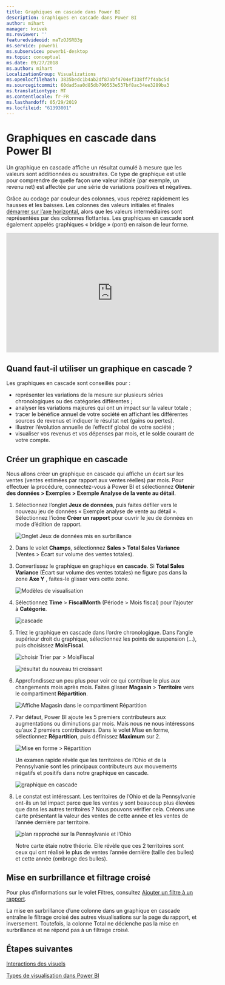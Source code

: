 ```yaml
---
title: Graphiques en cascade dans Power BI
description: Graphiques en cascade dans Power BI
author: mihart
manager: kvivek
ms.reviewer: ''
featuredvideoid: maTzOJSRB3g
ms.service: powerbi
ms.subservice: powerbi-desktop
ms.topic: conceptual
ms.date: 09/27/2018
ms.author: mihart
LocalizationGroup: Visualizations
ms.openlocfilehash: 3835bedc1b4ab2df87abf4704ef338ff7f4abc5d
ms.sourcegitcommit: 60dad5aa0d85db790553e537bf8ac34ee3289ba3
ms.translationtype: MT
ms.contentlocale: fr-FR
ms.lasthandoff: 05/29/2019
ms.locfileid: "61393001"
---
```

# <a name="waterfall-charts-in-power-bi"></a>Graphiques en cascade dans Power BI
Un graphique en cascade affiche un résultat cumulé à mesure que les valeurs sont additionnées ou soustraites. Ce type de graphique est utile pour comprendre de quelle façon une valeur initiale (par exemple, un revenu net) est affectée par une série de variations positives et négatives.

Grâce au codage par couleur des colonnes, vous repérez rapidement les hausses et les baisses. Les colonnes des valeurs initiales et finales [démarrer sur l’axe horizontal](https://support.office.com/article/Create-a-waterfall-chart-in-Office-2016-for-Windows-8de1ece4-ff21-4d37-acd7-546f5527f185#BKMK_Float "démarrent généralement sur l’axe horizontal"), alors que les valeurs intermédiaires sont représentées par des colonnes flottantes. Les graphiques en cascade sont également appelés graphiques « bridge » (pont) en raison de leur forme.

<iframe width="560" height="315" src="https://www.youtube.com/embed/qKRZPBnaUXM" frameborder="0" allow="autoplay; encrypted-media" allowfullscreen></iframe>

## <a name="when-to-use-a-waterfall-chart"></a>Quand faut-il utiliser un graphique en cascade ?
Les graphiques en cascade sont conseillés pour :

* représenter les variations de la mesure sur plusieurs séries chronologiques ou des catégories différentes ;
* analyser les variations majeures qui ont un impact sur la valeur totale ;
* tracer le bénéfice annuel de votre société en affichant les différentes sources de revenus et indiquer le résultat net (gains ou pertes).
* illustrer l’évolution annuelle de l’effectif global de votre société ;
* visualiser vos revenus et vos dépenses par mois, et le solde courant de votre compte. 

## <a name="create-a-waterfall-chart"></a>Créer un graphique en cascade
Nous allons créer un graphique en cascade qui affiche un écart sur les ventes (ventes estimées par rapport aux ventes réelles) par mois. Pour effectuer la procédure, connectez-vous à Power BI et sélectionnez **Obtenir des données \> Exemples \> Exemple Analyse de la vente au détail**. 

1. Sélectionnez l’onglet **Jeux de données**, puis faites défiler vers le nouveau jeu de données « Exemple analyse de vente au détail ».  Sélectionnez l’icône **Créer un rapport** pour ouvrir le jeu de données en mode d’édition de rapport. 
   
    ![Onglet Jeux de données mis en surbrillance](media/power-bi-visualization-waterfall-charts/power-bi-waterfall-report.png)
2. Dans le volet **Champs**, sélectionnez **Sales \> Total Sales Variance** (Ventes > Écart sur volume des ventes totales). 
3. Convertissez le graphique en graphique **en cascade**. Si **Total Sales Variance** (Écart sur volume des ventes totales) ne figure pas dans la zone **Axe Y** , faites-le glisser vers cette zone.
   
    ![Modèles de visualisation](media/power-bi-visualization-waterfall-charts/convertwaterfall.png)
4. Sélectionnez **Time** \> **FiscalMonth** (Période > Mois fiscal) pour l’ajouter à **Catégorie**. 
   
    ![cascade](media/power-bi-visualization-waterfall-charts/power-bi-waterfall.png)
5. Triez le graphique en cascade dans l’ordre chronologique. Dans l’angle supérieur droit du graphique, sélectionnez les points de suspension (...), puis choisissez **MoisFiscal**.
   
    ![choisir Trier par > MoisFiscal](media/power-bi-visualization-waterfall-charts/power-bi-sort-by.png)
   
    ![résultat du nouveau tri croissant](media/power-bi-visualization-waterfall-charts/power-bi-waterfall-sorted.png)
6. Approfondissez un peu plus pour voir ce qui contribue le plus aux changements mois après mois. Faites glisser **Magasin** > **Territoire** vers le compartiment **Répartition**.
   
    ![Affiche Magasin dans le compartiment Répartition](media/power-bi-visualization-waterfall-charts/power-bi-waterfall-breakdown.png)
7. Par défaut, Power BI ajoute les 5 premiers contributeurs aux augmentations ou diminutions par mois. Mais nous ne nous intéressons qu’aux 2 premiers contributeurs.  Dans le volet Mise en forme, sélectionnez **Répartition**, puis définissez **Maximum** sur 2.
   
    ![Mise en forme > Répartition](media/power-bi-visualization-waterfall-charts/power-bi-waterfall-breakdown-maximum.png)
   
    Un examen rapide révèle que les territoires de l’Ohio et de la Pennsylvanie sont les principaux contributeurs aux mouvements négatifs et positifs dans notre graphique en cascade. 
   
    ![graphique en cascade](media/power-bi-visualization-waterfall-charts/power-bi-waterfall-axis.png)
8. Le constat est intéressant. Les territoires de l’Ohio et de la Pennsylvanie ont-ils un tel impact parce que les ventes y sont beaucoup plus élevées que dans les autres territoires ?  Nous pouvons vérifier cela. Créons une carte présentant la valeur des ventes de cette année et les ventes de l’année dernière par territoire.  
   
    ![plan rapproché sur la Pennsylvanie et l’Ohio](media/power-bi-visualization-waterfall-charts/power-bi-map.png)
   
    Notre carte étaie notre théorie.  Elle révèle que ces 2 territoires sont ceux qui ont réalisé le plus de ventes l’année dernière (taille des bulles) et cette année (ombrage des bulles).

## <a name="highlighting-and-cross-filtering"></a>Mise en surbrillance et filtrage croisé
Pour plus d’informations sur le volet Filtres, consultez [Ajouter un filtre à un rapport](../power-bi-report-add-filter.md).

La mise en surbrillance d’une colonne dans un graphique en cascade entraîne le filtrage croisé des autres visualisations sur la page du rapport, et inversement. Toutefois, la colonne Total ne déclenche pas la mise en surbrillance et ne répond pas à un filtrage croisé.

## <a name="next-steps"></a>Étapes suivantes

[Interactions des visuels](../service-reports-visual-interactions.md)

[Types de visualisation dans Power BI](power-bi-visualization-types-for-reports-and-q-and-a.md)
